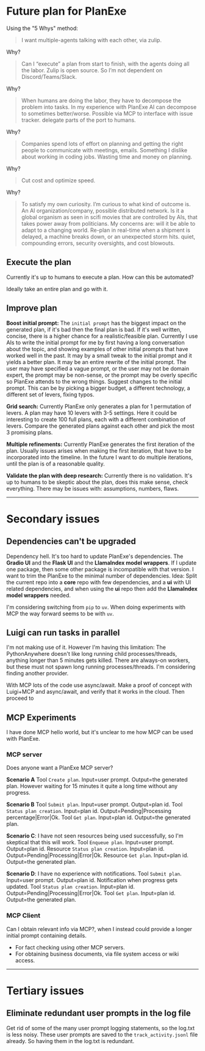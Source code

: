 # Future plan for PlanExe

Using the "5 Whys" method:
> I want multiple-agents talking with each other, via zulip.

Why?

> Can I “execute” a plan from start to finish, with the agents doing all the labor.
> Zulip is open source. So I’m not dependent on Discord/Teams/Slack.

Why?

> When humans are doing the labor, they have to decompose the problem into tasks. 
> In my experience with PlanExe AI can decompose to sometimes better/worse.
> Possible via MCP to interface with issue tracker.
> delegate parts of the port to humans.

Why?

> Companies spend lots of effort on planning and getting the right people to communicate with meetings, emails. Something I dislike about working in coding jobs.
> Wasting time and money on planning.

Why?

> Cut cost and optimize speed.

Why?

> To satisfy my own curiosity. I’m curious to what kind of outcome is. An AI organization/company, possible distributed network.
> Is it a global organism as seen in scifi movies that are controlled by AIs, that takes power away from politicians.
> My concerns are:
> will it be able to adapt to a changing world. Re-plan in real-time when a shipment is delayed, a machine breaks down, or an unexpected storm hits.
> quiet, compounding errors, security oversights, and cost blowouts.


## Execute the plan

Currently it's up to humans to execute a plan. How can this be automated?

Ideally take an entire plan and go with it.


## Improve plan

**Boost initial prompt:** The `initial prompt` has the biggest impact on the generated plan, if it's bad then the final plan is bad.
If it's well written, concise, there is a higher chance for a realistic/feasible plan.
Currently I use AIs to write the initial prompt for me by first having a long conversation about the topic,
and showing examples of other initial prompts that have worked well in the past.
It may by a small tweak to the initial prompt and it yields a better plan.
It may be an entire rewrite of the initial prompt.
The user may have specified a vague prompt, or the user may not be domain expert, the prompt may be non-sense,
or the prompt may be overly specific so PlanExe attends to the wrong things.
Suggest changes to the initial prompt. This can be by picking a bigger budget, a different technology,
a different set of levers, fixing typos.

**Grid search:** Currently PlanExe only generates a plan for 1 permutation of levers.
A plan may have 10 levers with 3-5 settings. Here it could be interesting to create 
100 full plans, each with a different combination of levers. Compare the generated plans against each other 
and pick the most 3 promising plans.

**Multiple refinements:** Currently PlanExe generates the first iteration of the plan.
Usually issues arises when making the first iteration, that have to be incorporated into the timeline.
In the future I want to do multiple iterations, until the plan is of a reasonable quality.

**Validate the plan with deep research:** Currently there is no validation.
It's up to humans to be skeptic about the plan, does this make sense, check everything.
There may be issues with: assumptions, numbers, flaws.

---

# Secondary issues

## Dependencies can't be upgraded

Dependency hell. It's too hard to update PlanExe's dependencies. The **Gradio UI** and the **Flask UI** and the **LlamaIndex model wrappers**.
If I update one package, then some other package is incompatible with that version.
I want to trim the PlanExe to the minimal number of dependencies.
Idea: Split the current repo into a **core** repo with few dependencies, and a **ui** with UI related dependencies, and when using the **ui** repo then add the **LlamaIndex model wrappers** needed.

I'm considering switching from `pip` to `uv`. When doing experiments with MCP the way forward seems to be with `uv`.


## Luigi can run tasks in parallel

I'm not making use of it. However I'm having this limitation: The PythonAnywhere doesn't like long running child processes/threads, anything longer than 5 minutes gets killed. There are always-on workers, but these must not spawn long running processes/threads. I'm considering finding another provider.

With MCP lots of the code use async/await. Make a proof of concept with Luigi+MCP and async/await, and verify that it works in the cloud.
Then proceed to 


## MCP Experiments

I have done MCP hello world, but it's unclear to me how MCP can be used with PlanExe.

### MCP server

Does anyone want a PlanExe MCP server?

**Scenario A** 
Tool `Create plan`. Input=user prompt. Output=the generated plan.
However waiting for 15 minutes it quite a long time without any progress.

**Scenario B** 
Tool `Submit plan`. Input=user prompt. Output=plan id.
Tool `Status plan creation`. Input=plan id. Output=Pending|Processing percentage|Error|Ok.
Tool `Get plan`. Input=plan id. Output=the generated plan.

**Scenario C**: I have not seen resources being used successfully, so I'm skeptical that this will work.
Tool `Enqueue plan`. Input=user prompt. Output=plan id.
Resource `Status plan creation`. Input=plan id. Output=Pending|Processing|Error|Ok.
Resource `Get plan`. Input=plan id. Output=the generated plan.

**Scenario D**: I have no experience with notifications.
Tool `Submit plan`. Input=user prompt. Output=plan id.
Notification when progress gets updated.
Tool `Status plan creation`. Input=plan id. Output=Pending|Processing|Error|Ok.
Tool `Get plan`. Input=plan id. Output=the generated plan.

### MCP Client

Can I obtain relevant info via MCP?, when I instead could provide a longer initial prompt containing details.

- For fact checking using other MCP servers.
- For obtaining business documents, via file system access or wiki access.


---

# Tertiary issues

## Eliminate redundant user prompts in the log file

Get rid of some of the many user prompt logging statements, so the log.txt is less noisy.
These user prompts are saved to the `track_activity.jsonl` file already. So having them in the log.txt is redundant.
